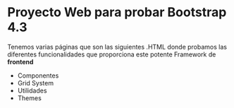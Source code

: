 # Proyecto Web para probar Bootstrap 4.3

Tenemos varias páginas que son las siguientes .HTML donde probamos las diferentes funcionalidades que proporciona este potente Framework de **frontend**

* Componentes
* Grid System
* Utilidades
* Themes